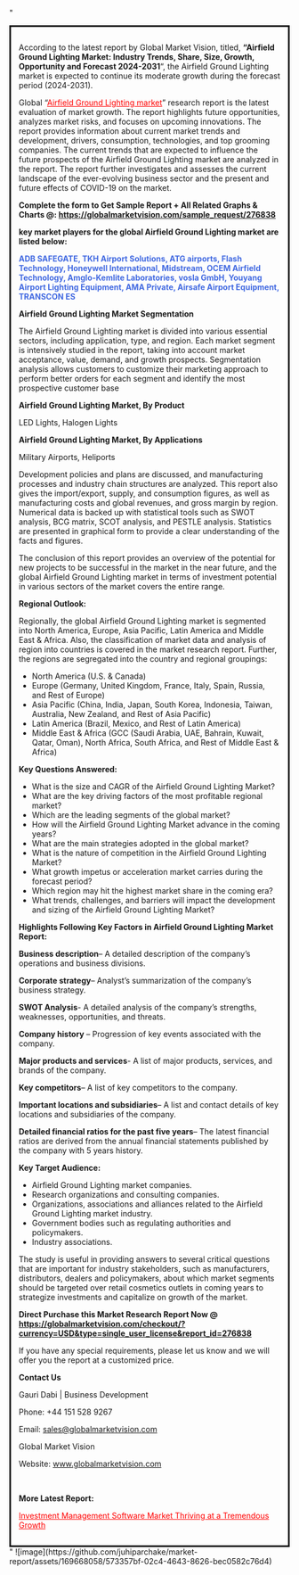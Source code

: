 "<div style='border: 3px solid black; padding: 1em;'>

According to the latest report by Global Market Vision, titled, <strong>“Airfield Ground Lighting Market: Industry Trends, Share, Size, Growth, Opportunity and Forecast 2024-2031</strong>“, the Airfield Ground Lighting market is expected to continue its moderate growth during the forecast period (2024-2031).

Global “<a style='color: #ff0000;' href='https://globalmarketvision.com/reports/global-airfield-ground-lighting-market/276838'>Airfield Ground Lighting market</a>” research report is the latest evaluation of market growth. The report highlights future opportunities, analyzes market risks, and focuses on upcoming innovations. The report provides information about current market trends and development, drivers, consumption, technologies, and top grooming companies. The current trends that are expected to influence the future prospects of the Airfield Ground Lighting market are analyzed in the report. The report further investigates and assesses the current landscape of the ever-evolving business sector and the present and future effects of COVID-19 on the market.

<strong>Complete the form to Get Sample Report + All Related Graphs &amp; Charts @: <a style='color: #ff0000;' href='https://globalmarketvision.com/sample_request/276838?utm_source=linkedinPulse&utm_medium=SN&utm_campaign=SN'><strong>https://globalmarketvision.com/sample_request/276838</strong></a></strong>

<strong>key market players for the global Airfield Ground Lighting market are listed below:</strong>

<strong style='color: #4169e1;'>ADB SAFEGATE, TKH Airport Solutions, ATG airports, Flash Technology, Honeywell International, Midstream, OCEM Airfield Technology, Amglo-Kemlite Laboratories, vosla GmbH, Youyang Airport Lighting Equipment, AMA Private, Airsafe Airport Equipment, TRANSCON ES</strong>

<strong>Airfield Ground Lighting Market Segmentation</strong>

The Airfield Ground Lighting market is divided into various essential sectors, including application, type, and region. Each market segment is intensively studied in the report, taking into account market acceptance, value, demand, and growth prospects. Segmentation analysis allows customers to customize their marketing approach to perform better orders for each segment and identify the most prospective customer base

<strong>Airfield Ground Lighting Market, By Product</strong>

LED Lights, Halogen Lights

<strong>Airfield Ground Lighting Market, By Applications</strong>

Military Airports, Heliports

Development policies and plans are discussed, and manufacturing processes and industry chain structures are analyzed. This report also gives the import/export, supply, and consumption figures, as well as manufacturing costs and global revenues, and gross margin by region. Numerical data is backed up with statistical tools such as SWOT analysis, BCG matrix, SCOT analysis, and PESTLE analysis. Statistics are presented in graphical form to provide a clear understanding of the facts and figures.

The conclusion of this report provides an overview of the potential for new projects to be successful in the market in the near future, and the global Airfield Ground Lighting market in terms of investment potential in various sectors of the market covers the entire range.

<strong>Regional Outlook:</strong>

Regionally, the global Airfield Ground Lighting market is segmented into North America, Europe, Asia Pacific, Latin America and Middle East &amp; Africa. Also, the classification of market data and analysis of region into countries is covered in the market research report. Further, the regions are segregated into the country and regional groupings:
<ul>
  <li>North America (U.S. &amp; Canada)</li>
  <li>Europe (Germany, United Kingdom, France, Italy, Spain, Russia, and Rest of Europe)</li>
  <li>Asia Pacific (China, India, Japan, South Korea, Indonesia, Taiwan, Australia, New Zealand, and Rest of Asia Pacific)</li>
  <li>Latin America (Brazil, Mexico, and Rest of Latin America)</li>
  <li>Middle East &amp; Africa (GCC (Saudi Arabia, UAE, Bahrain, Kuwait, Qatar, Oman), North Africa, South Africa, and Rest of Middle East &amp; Africa)</li>
</ul>
<strong>Key Questions Answered:</strong>
<ul>
  <li>What is the size and CAGR of the Airfield Ground Lighting Market?</li>
  <li>What are the key driving factors of the most profitable regional market?</li>
  <li>Which are the leading segments of the global market?</li>
  <li>How will the Airfield Ground Lighting Market advance in the coming years?</li>
  <li>What are the main strategies adopted in the global market?</li>
  <li>What is the nature of competition in the Airfield Ground Lighting Market?</li>
  <li>What growth impetus or acceleration market carries during the forecast period?</li>
  <li>Which region may hit the highest market share in the coming era?</li>
  <li>What trends, challenges, and barriers will impact the development and sizing of the Airfield Ground Lighting Market?</li>
</ul>
<strong>Highlights Following Key Factors in Airfield Ground Lighting Market Report:</strong>

<strong>Business description</strong>– A detailed description of the company’s operations and business divisions.

<strong>Corporate strategy</strong>– Analyst’s summarization of the company’s business strategy.

<strong>SWOT Analysis</strong>- A detailed analysis of the company’s strengths, weaknesses, opportunities, and threats.

<strong>Company history</strong> – Progression of key events associated with the company.

<strong>Major products and services</strong>- A list of major products, services, and brands of the company.

<strong>Key competitors</strong>– A list of key competitors to the company.

<strong>Important locations and subsidiaries</strong>– A list and contact details of key locations and subsidiaries of the company.

<strong>Detailed financial ratios for the past five years</strong>– The latest financial ratios are derived from the annual financial statements published by the company with 5 years history.

<strong>Key Target Audience:</strong>
<ul>
  <li>Airfield Ground Lighting market companies.</li>
  <li>Research organizations and consulting companies.</li>
  <li>Organizations, associations and alliances related to the Airfield Ground Lighting market industry.</li>
  <li>Government bodies such as regulating authorities and policymakers.</li>
  <li>Industry associations.</li>
</ul>
The study is useful in providing answers to several critical questions that are important for industry stakeholders, such as manufacturers, distributors, dealers and policymakers, about which market segments should be targeted over retail cosmetics outlets in coming years to strategize investments and capitalize on growth of the market.

<strong>Direct Purchase this Market Research Report Now @ </strong><strong><a style='color: #ff0000;' href='https://globalmarketvision.com/checkout/?currency=USD&type=single_user_license&report_id=276838?utm_source=linkedinPulse&utm_medium=SN&utm_campaign=SN'><strong>https://globalmarketvision.com/checkout/?currency=USD&type=single_user_license&report_id=276838</strong></a></strong>

If you have any special requirements, please let us know and we will offer you the report at a customized price.
<p id='ember58' class='ember-view reader-content-blocks__paragraph'><strong>Contact Us</strong></p>
<p id='ember59' class='ember-view reader-content-blocks__paragraph'>Gauri Dabi | Business Development</p>
<p id='ember60' class='ember-view reader-content-blocks__paragraph'>Phone: +44 151 528 9267</p>
Email: <a href='mailto:sales@globalmarketvision.com'>sales@globalmarketvision.com</a>

Global Market Vision

Website: <a href='http://www.globalmarketvision.com'>www.globalmarketvision.com</a>

&nbsp;

<strong>More Latest Report:</strong>

<a style='color: #ff0000;' href='https://www.linkedin.com/pulse/investment-management-software-market-thriving-lhwof'>Investment Management Software Market Thriving at a Tremendous Growth</a>

</div>"
![image](https://github.com/juhiparchake/market-report/assets/169668058/573357bf-02c4-4643-8626-bec0582c76d4)
